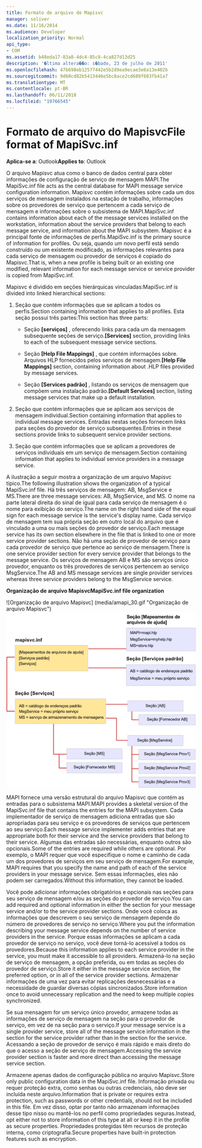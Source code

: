 ```yaml
---
title: Formato de arquivo do Mapisvc
manager: soliver
ms.date: 11/16/2014
ms.audience: Developer
localization_priority: Normal
api_type:
- COM
ms.assetid: b48eda17-83a8-4dc4-85c8-4ca827d13d25
description: '�ltima altera��o: s�bado, 23 de julho de 2011'
ms.openlocfilehash: 47b698eb12577442e5b2d9ea9ecae3e8a13e402b
ms.sourcegitcommit: 9d60cd82b5413446e5bc8ace2cd689f683fb41a7
ms.translationtype: MT
ms.contentlocale: pt-BR
ms.lasthandoff: 06/11/2018
ms.locfileid: "19766545"
---
```

# <a name="file-format-of-mapisvcinf"></a><span data-ttu-id="ef514-103">Formato de arquivo do Mapisvc</span><span class="sxs-lookup"><span data-stu-id="ef514-103">File format of MapiSvc.inf</span></span>

<span data-ttu-id="ef514-104">**Aplica-se a**: Outlook</span><span class="sxs-lookup"><span data-stu-id="ef514-104">**Applies to**: Outlook</span></span> 
  
<span data-ttu-id="ef514-105">O arquivo Mapisvc atua como o banco de dados central para obter informações de configuração de serviço de mensagem MAPI.</span><span class="sxs-lookup"><span data-stu-id="ef514-105">The MapiSvc.inf file acts as the central database for MAPI message service configuration information.</span></span> <span data-ttu-id="ef514-106">Mapisvc contém informações sobre cada um dos serviços de mensagem instalados na estação de trabalho, informações sobre os provedores de serviço que pertencem a cada serviço de mensagem e informações sobre o subsistema de MAPI.</span><span class="sxs-lookup"><span data-stu-id="ef514-106">MapiSvc.inf contains information about each of the message services installed on the workstation, information about the service providers that belong to each message service, and information about the MAPI subsystem.</span></span> <span data-ttu-id="ef514-107">Mapisvc é a principal fonte de informações de perfis.</span><span class="sxs-lookup"><span data-stu-id="ef514-107">MapiSvc.inf is the primary source of information for profiles.</span></span> <span data-ttu-id="ef514-108">Ou seja, quando um novo perfil está sendo construído ou um existente modificado, as informações relevantes para cada serviço de mensagem ou provedor de serviços é copiado do Mapisvc.</span><span class="sxs-lookup"><span data-stu-id="ef514-108">That is, when a new profile is being built or an existing one modified, relevant information for each message service or service provider is copied from MapiSvc.inf.</span></span> 
  
<span data-ttu-id="ef514-109">Mapisvc é dividido em seções hierárquicas vinculadas:</span><span class="sxs-lookup"><span data-stu-id="ef514-109">MapiSvc.inf is divided into linked hierarchical sections:</span></span>
  
1. <span data-ttu-id="ef514-110">Seção que contém informações que se aplicam a todos os perfis.</span><span class="sxs-lookup"><span data-stu-id="ef514-110">Section containing information that applies to all profiles.</span></span> <span data-ttu-id="ef514-111">Esta seção possui três partes:</span><span class="sxs-lookup"><span data-stu-id="ef514-111">This section has three parts:</span></span>
    
   - <span data-ttu-id="ef514-112">Seção **[serviços]** , oferecendo links para cada um da mensagem subsequente seções de serviço.</span><span class="sxs-lookup"><span data-stu-id="ef514-112">**[Services]** section, providing links to each of the subsequent message service sections.</span></span> 
    
   - <span data-ttu-id="ef514-113">Seção **[Help File Mappings]** , que contém informações sobre. Arquivos HLP fornecidos pelos serviços de mensagem.</span><span class="sxs-lookup"><span data-stu-id="ef514-113">**[Help File Mappings]** section, containing information about .HLP files provided by message services.</span></span> 
    
   - <span data-ttu-id="ef514-114">Seção **[Services padrão]** , listando os serviços de mensagem que compõem uma instalação padrão.</span><span class="sxs-lookup"><span data-stu-id="ef514-114">**[Default Services]** section, listing message services that make up a default installation.</span></span> 
    
2. <span data-ttu-id="ef514-115">Seção que contém informações que se aplicam aos serviços de mensagem individual.</span><span class="sxs-lookup"><span data-stu-id="ef514-115">Section containing information that applies to individual message services.</span></span> <span data-ttu-id="ef514-116">Entradas nestas seções fornecem links para seções do provedor de serviço subsequentes.</span><span class="sxs-lookup"><span data-stu-id="ef514-116">Entries in these sections provide links to subsequent service provider sections.</span></span>
    
3. <span data-ttu-id="ef514-117">Seção que contém informações que se aplicam a provedores de serviços individuais em um serviço de mensagem.</span><span class="sxs-lookup"><span data-stu-id="ef514-117">Section containing information that applies to individual service providers in a message service.</span></span>
    
<span data-ttu-id="ef514-118">A ilustração a seguir mostra a organização de um arquivo Mapisvc típico.</span><span class="sxs-lookup"><span data-stu-id="ef514-118">The following illustration shows the organization of a typical MapiSvc.inf file.</span></span> <span data-ttu-id="ef514-119">Há três serviços de mensagem: AB, MsgService e MS.</span><span class="sxs-lookup"><span data-stu-id="ef514-119">There are three message services: AB, MsgService, and MS.</span></span> <span data-ttu-id="ef514-120">O nome na parte lateral direita do sinal de igual para cada serviço de mensagem é o nome para exibição do serviço.</span><span class="sxs-lookup"><span data-stu-id="ef514-120">The name on the right hand side of the equal sign for each message service is the service's display name.</span></span> <span data-ttu-id="ef514-121">Cada serviço de mensagem tem sua própria seção em outro local do arquivo que é vinculado a uma ou mais seções do provedor de serviço.</span><span class="sxs-lookup"><span data-stu-id="ef514-121">Each message service has its own section elsewhere in the file that is linked to one or more service provider sections.</span></span> <span data-ttu-id="ef514-122">Não há uma seção de provedor de serviço para cada provedor de serviço que pertence ao serviço de mensagem.</span><span class="sxs-lookup"><span data-stu-id="ef514-122">There is one service provider section for every service provider that belongs to the message service.</span></span> <span data-ttu-id="ef514-123">Os serviços de mensagem AB e MS são serviços único provedor, enquanto os três provedores de serviços pertencem ao serviço MsgService.</span><span class="sxs-lookup"><span data-stu-id="ef514-123">The AB and MS message services are single provider services whereas three service providers belong to the MsgService service.</span></span>
  
<span data-ttu-id="ef514-124">**Organização de arquivo Mapisvc**</span><span class="sxs-lookup"><span data-stu-id="ef514-124">**MapiSvc.inf file organization**</span></span>
  
<span data-ttu-id="ef514-125">![Organização de arquivo Mapisvc] (media/amapi_30.gif "Organização de arquivo Mapisvc")</span><span class="sxs-lookup"><span data-stu-id="ef514-125">![MapiSvc.inf file organization](media/amapi_30.gif "MapiSvc.inf file organization")</span></span>
  
<span data-ttu-id="ef514-126">MAPI fornece uma versão estrutural do arquivo Mapisvc que contém as entradas para o subsistema MAPI.</span><span class="sxs-lookup"><span data-stu-id="ef514-126">MAPI provides a skeletal version of the MapiSvc.inf file that contains the entries for the MAPI subsystem.</span></span> <span data-ttu-id="ef514-127">Cada implementador de serviço de mensagem adiciona entradas que são apropriadas para seu serviço e os provedores de serviços que pertencem ao seu serviço.</span><span class="sxs-lookup"><span data-stu-id="ef514-127">Each message service implementer adds entries that are appropriate both for their service and the service providers that belong to their service.</span></span> <span data-ttu-id="ef514-128">Algumas das entradas são necessárias, enquanto outros são opcionais.</span><span class="sxs-lookup"><span data-stu-id="ef514-128">Some of the entries are required while others are optional.</span></span> <span data-ttu-id="ef514-129">Por exemplo, o MAPI requer que você especifique o nome e caminho de cada um dos provedores de serviços em seu serviço de mensagem.</span><span class="sxs-lookup"><span data-stu-id="ef514-129">For example, MAPI requires that you specify the name and path of each of the service providers in your message service.</span></span> <span data-ttu-id="ef514-130">Sem essas informações, eles não podem ser carregados.</span><span class="sxs-lookup"><span data-stu-id="ef514-130">Without this information, they cannot be loaded.</span></span>
  
<span data-ttu-id="ef514-131">Você pode adicionar informações obrigatórios e opcionais nas seções para seu serviço de mensagem e/ou as seções do provedor de serviço.</span><span class="sxs-lookup"><span data-stu-id="ef514-131">You can add required and optional information in either the section for your message service and/or to the service provider sections.</span></span> <span data-ttu-id="ef514-132">Onde você coloca as informações que descrevem o seu serviço de mensagem depende do número de provedores de serviço no serviço.</span><span class="sxs-lookup"><span data-stu-id="ef514-132">Where you put the information describing your message service depends on the number of service providers in the service.</span></span> <span data-ttu-id="ef514-133">Porque essas informações se aplicam a cada provedor de serviço no serviço, você deve torná-lo acessível a todos os provedores.</span><span class="sxs-lookup"><span data-stu-id="ef514-133">Because this information applies to each service provider in the service, you must make it accessible to all providers.</span></span> <span data-ttu-id="ef514-134">Armazená-lo na seção de serviço de mensagem, a opção preferida, ou em todas as seções do provedor de serviço.</span><span class="sxs-lookup"><span data-stu-id="ef514-134">Store it either in the message service section, the preferred option, or in all of the service provider sections.</span></span> <span data-ttu-id="ef514-135">Armazenar informações de uma vez para evitar replicações desnecessárias e a necessidade de guardar diversas cópias sincronizados.</span><span class="sxs-lookup"><span data-stu-id="ef514-135">Store information once to avoid unnecessary replication and the need to keep multiple copies synchronized.</span></span>
  
<span data-ttu-id="ef514-136">Se sua mensagem for um serviço único provedor, armazene todas as informações de serviço de mensagem na seção para o provedor de serviço, em vez de na seção para o serviço.</span><span class="sxs-lookup"><span data-stu-id="ef514-136">If your message service is a single provider service, store all of the message service information in the section for the service provider rather than in the section for the service.</span></span> <span data-ttu-id="ef514-137">Acessando a seção de provedor de serviço é mais rápido e mais direto do que o acesso a seção de serviço de mensagem.</span><span class="sxs-lookup"><span data-stu-id="ef514-137">Accessing the service provider section is faster and more direct than accessing the message service section.</span></span> 
  
<span data-ttu-id="ef514-138">Armazene apenas dados de configuração pública no arquivo Mapisvc.</span><span class="sxs-lookup"><span data-stu-id="ef514-138">Store only public configuration data in the MapiSvc.inf file.</span></span> <span data-ttu-id="ef514-139">Informação privada ou requer proteção extra, como senhas ou outras credenciais, não deve ser incluída neste arquivo.</span><span class="sxs-lookup"><span data-stu-id="ef514-139">Information that is private or requires extra protection, such as passwords or other credentials, should not be included in this file.</span></span> <span data-ttu-id="ef514-140">Em vez disso, optar por tanto não armazenam informações desse tipo nisso ou mantê-los no perfil como propriedades seguras.</span><span class="sxs-lookup"><span data-stu-id="ef514-140">Instead, opt either not to store information of this type at all or keep it in the profile as secure properties.</span></span> <span data-ttu-id="ef514-141">Propriedades protegidas têm recursos de proteção interna, como criptografia.</span><span class="sxs-lookup"><span data-stu-id="ef514-141">Secure properties have built-in protection features such as encryption.</span></span>
  

